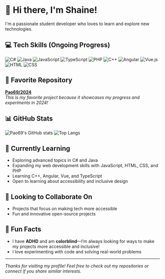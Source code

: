 # 👋 Hi there, I'm Shaine!

I'm a passionate student developer who loves to learn and explore new technologies.

## 💻 Tech Skills (Ongoing Progress)
![C#](https://img.shields.io/badge/C%23-239120?style=flat-square&logo=c-sharp&logoColor=white)
![Java](https://img.shields.io/badge/Java-007396?style=flat-square&logo=java&logoColor=white)
![JavaScript](https://img.shields.io/badge/JavaScript-F7DF1E?style=flat-square&logo=javascript&logoColor=black)
![TypeScript](https://img.shields.io/badge/TypeScript-3178C6?style=flat-square&logo=typescript&logoColor=white)
![PHP](https://img.shields.io/badge/PHP-777BB4?style=flat-square&logo=php&logoColor=white)
![C++](https://img.shields.io/badge/C++-00599C?style=flat-square&logo=c%2B%2B&logoColor=white)
![Angular](https://img.shields.io/badge/Angular-DD0031?style=flat-square&logo=angular&logoColor=white)
![Vue.js](https://img.shields.io/badge/Vue.js-35495E?style=flat-square&logo=vue.js&logoColor=4FC08D)
![HTML](https://img.shields.io/badge/HTML5-E34F26?style=flat-square&logo=html5&logoColor=white)
![CSS](https://img.shields.io/badge/CSS3-1572B6?style=flat-square&logo=css3&logoColor=white)

## 🌟 Favorite Repository
[**Pao69/2024**](https://github.com/Pao69/2024)  
*This is my favorite project because it showcases my progress and experiments in 2024!*

## 📊 GitHub Stats
![Pao69's GitHub stats](https://github-readme-stats.vercel.app/api?username=Pao69&show_icons=true&theme=default)
![Top Langs](https://github-readme-stats.vercel.app/api/top-langs/?username=Pao69&layout=compact)

## 🌱 Currently Learning
- Exploring advanced topics in C# and Java
- Expanding my web development skills with JavaScript, HTML, CSS, and PHP
- Learning C++, Angular, Vue, and TypeScript
- Open to learning about accessibility and inclusive design

## 🤝 Looking to Collaborate On
- Projects that focus on making tech more accessible
- Fun and innovative open-source projects

## 🧠 Fun Facts
- I have **ADHD** and am **colorblind**—I’m always looking for ways to make my projects more accessible and inclusive!
- I love experimenting with code and solving real-world problems
---

_Thanks for visiting my profile! Feel free to check out my repositories or connect if you share similar interests._
